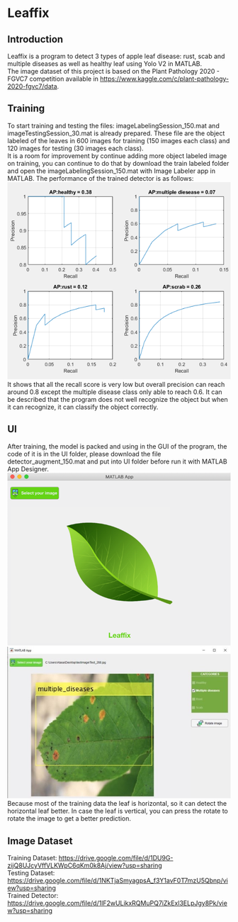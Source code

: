 # Leaffix 
## Introduction
Leaffix is a program to detect 3 types of apple leaf disease: rust, scab and multiple diseases as well as healthy leaf using Yolo V2 in MATLAB.</br>
The image dataset of this project is based on the Plant Pathology 2020 - FGVC7 competition available in https://www.kaggle.com/c/plant-pathology-2020-fgvc7/data.
## Training
To start training and testing the files: imageLabelingSession_150.mat and imageTestingSession_30.mat is already prepared. These file are the object labeled of the leaves in 600 images for training (150 images each class) and  120 images for testing (30 images each class).</br>
It is a room for improvement by continue adding more object labeled image on training, you can continue to do that by download the train labeled folder and open the imageLabelingSession_150.mat with Image Labeler app in MATLAB.
The performance of the trained detector is as follows:</br>
![trained detector performance](https://github.com/neumotngayem/Leaffix/blob/main/performance.png?raw=true)</br>
It shows that all the recall score is very low but overall precision can reach around 0.8 except the multiple disease class only able to reach 0.6. It can be described that the program does not well recognize the object but when it can recognize, it can classify the object correctly.
## UI
After training, the model is packed and using in the GUI of the program, the code of it is in the UI folder, please download the file detector_augment_150.mat and put into UI folder before run it with MATLAB App Designer.
</br>
![Leaffix Main UI](https://github.com/neumotngayem/Leaffix/blob/main/mainui.png?raw=true)
</br>
![Leaffix Detection UI](https://github.com/neumotngayem/Leaffix/blob/main/multiple_diseases.jpg?raw=true)
</br>
Because most of the training data the leaf is horizontal, so it can detect the horizontal leaf better. In case the leaf is vertical, you can press the rotate to rotate the image to get a better prediction.
## Image Dataset
Training Dataset: https://drive.google.com/file/d/1DU9G-zijQ8UJcyVffVLKWpC6qKm0k8Aj/view?usp=sharing</br>
Testing Dataset: https://drive.google.com/file/d/1NKTjaSmyagpsA_f3Y1avF0T7mzU5Qbnp/view?usp=sharing</br>
Trained Detector: https://drive.google.com/file/d/1lF2wULikxRQMuPQ7iZkExl3ELpJgy8Pk/view?usp=sharing
